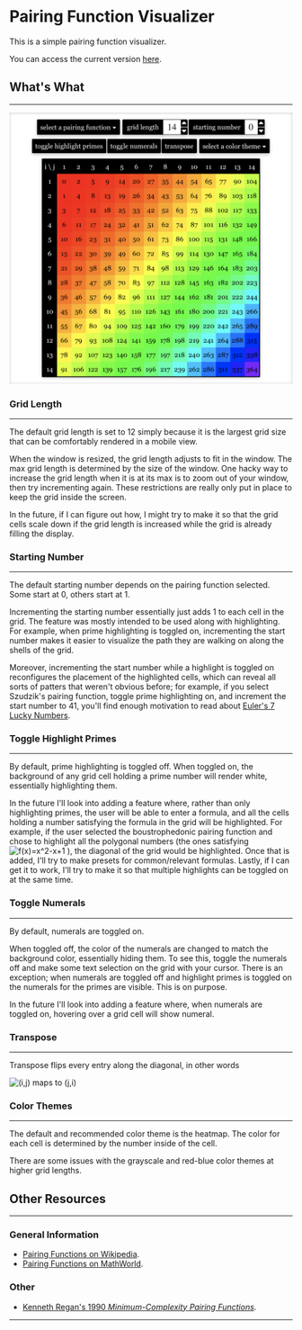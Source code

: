 # Pairing Function Visualizer

This is a simple pairing function visualizer. 

You can access the current version [here](https://www.nikasigua.com/pairing-function-visualizer/).

## What's What

---

![](src/images/display.png)

### Grid Length

---

The default grid length is set to 12 simply because it is the largest grid size
that can be comfortably rendered in a mobile view. 

When the window is resized, the grid length adjusts to fit in the window. The max grid length is determined by the
size of the window. One hacky way to increase the grid length when it is at its
max is to zoom out of your window, then try incrementing again. These restrictions are
really only put in place to keep the grid inside the screen. 

In the future,
if I can figure out how, I might try to make it so that the grid cells scale down if
the grid length is increased while the grid is already filling the display.

### Starting Number

---

The default starting number depends on the pairing function selected.
Some start at 0, others start at 1. 

Incrementing the starting number
essentially just adds 1 to each cell in the grid. The feature was mostly
intended to be used along with highlighting. For example, when prime highlighting
is toggled on, incrementing the start number makes it easier to visualize the path
they are walking on along the shells of the grid. 

Moreover, incrementing the start number while a highlight is toggled on reconfigures the placement of the highlighted
cells, which can reveal all sorts of patters that weren't obvious before; for
example, if you select Szudzik's pairing function, toggle prime highlighting on, and increment
the start number to 41, you'll find enough motivation to  read about
[Euler's 7 Lucky Numbers](https://en.wikipedia.org/wiki/Lucky_numbers_of_Euler).


### Toggle Highlight Primes

---

By default, prime highlighting is toggled off. When toggled on,
the background of any grid cell holding a prime number will render
white, essentially highlighting them. 

In the future I'll look into adding a feature where, rather than
only highlighting primes, the user will be able to enter a
formula, and all the cells holding a number satisfying the formula
in the grid will be highlighted. For example, if the user selected
the boustrophedonic pairing function and chose to highlight all the
polygonal numbers (the ones satisfying
![f(x)=x^2-x+1](https://latex.codecogs.com/svg.image?%5Ccolor%7Bwhite%7Df(x)%20=%20x%5E%7B2%7D-x&plus;1)
),
the diagonal of the grid would be highlighted. Once that is added, I'll try to
make presets for common/relevant formulas. Lastly, if I can get it to work,
I'll try to make it so that multiple highlights can be toggled on at
the same time.

### Toggle Numerals

---

By default, numerals are toggled on. 

When toggled off,
the color of the numerals are changed to match the background
color, essentially hiding them.
To see this, toggle the numerals
off and make some text selection on the grid with your cursor.
There is an exception; when numerals are toggled off and highlight
primes is toggled on the numerals for the primes are visible.
This is on purpose. 

In the future I'll look into adding a feature where, when numerals
are toggled on, hovering over a grid cell will show numeral.

### Transpose

---

Transpose flips every entry along the diagonal, in other words 

![(i,j) maps to (j,i)](https://latex.codecogs.com/svg.image?%5Ccolor%7Bwhite%7D%5Cbegin%7Bbmatrix%7Da%20&%20b%20%5C%5Cc%20&%20d%20%5C%5C%5Cend%7Bbmatrix%7D%5Cmapsto%20%5Cbegin%7Bbmatrix%7Da%20&%20c%20%5C%5Cb%20&%20d%20%5C%5C%5Cend%7Bbmatrix%7D%20)
### Color Themes

---

The default and recommended color theme is the heatmap. The color for each cell is
determined by the number inside of the cell.

There are some issues with the grayscale and red-blue color themes at higher grid lengths.

## Other Resources

---

### General Information

- [Pairing Functions on Wikipedia](https://en.wikipedia.org/wiki/Pairing_function).
- [Pairing Functions on MathWorld](https://mathworld.wolfram.com/PairingFunction.html).

### Other


- [Kenneth Regan's 1990 *Minimum-Complexity Pairing Functions*](https://pdf.sciencedirectassets.com/272574/1-s2.0-S0022000000X00979/1-s2.0-002200009290027G/main.pdf?X-Amz-Security-Token=IQoJb3JpZ2luX2VjELb%2F%2F%2F%2F%2F%2F%2F%2F%2F%2FwEaCXVzLWVhc3QtMSJIMEYCIQDugZG4me37ASratPYfAbx1O4VaNmJ0wQf6W%2B5HzG8%2BbwIhAIuhSONAeUBhjT5Aj5L7UWdnyeHh0Uhoqfo%2B7Chohr3FKvoDCB4QBBoMMDU5MDAzNTQ2ODY1Igx2fPWBfUKdATenPE8q1wPOykjDlGmyW%2BWZu7z8kWWl1jz6%2BooogInKWrKWbEtqpQCjj1n2Zv0Giu6twxVNd07PRiDcUjNupPyt8BtIeIs%2FE9gFcqS4efDsuQ98BraROVFw%2FawxNQbxCcA8Gc5k3R4vHA06dWDcE8OQ5duvTf4Z1iY%2FWl6gqtfkDmBfZ5ieqh0Xozj4fVAyUgIwQvli1qjUNzk2giYA8zkfVg5ngftKNLPPFRQPJ8qXWbsGV4r3xraz9atyH6hFPb5pag%2Ffj4zbeSinvzsF8KV8XXm21shPTzO2%2B%2FpXjSvtFCVnZd%2BOIU8zLhr8SAs0j6ABl%2FzFaQX6uCsywgEuObatvGhD5TJSodFltITdTlY%2FoyXgAKmBWnZhZq1ullycqEZkqzj9BPRbdBfO%2FRB%2BhWyRC8VmUR2FST32aRswrJUS1NZhLSk4UOfN6mJb4cjtMiupfSSwOpCe%2B3ut3e6Z266YlrqN464qA5fmMb3hFX7exXRiqu9fcFhUZTp6WalkwKN%2FCfhKgiktn4PPyNKBQb%2BXrew4syrna5OfSP4ozaXJ2bA0RiqIbwNZbAaGyX7biZJRYb37aTBvrT5SHqjmiFhma%2FLbSVJ4RAiT1GVxEyvkSXaE521GoLGbE4Tcp%2FswpLyuigY6pAE%2BRdzA1TDL17wx5pLX79LrInv4gf2xmzfDj%2FYZ7jNomhXpHf%2BQx73d12e3WDDCYbfZxO7E9oIouud9v6Bq2xYMpD4Pgf3mmxrcwUzH%2FbBPKOeGkEkIpzc9JpzbQiOmZCdDORez7uBXsxckt6yiZwcCx%2B8P6tncHf%2BaUrWuIEOAlDvi55kIFPw9kDIHuKe%2F7wtQAb2muJsVW0k9suSAqpHXGqvSrw%3D%3D&X-Amz-Algorithm=AWS4-HMAC-SHA256&X-Amz-Date=20210922T225501Z&X-Amz-SignedHeaders=host&X-Amz-Expires=300&X-Amz-Credential=ASIAQ3PHCVTYSEK3H3U6%2F20210922%2Fus-east-1%2Fs3%2Faws4_request&X-Amz-Signature=4355423fcb9a551eba1f6ff514f5f9a6e5a081abab4be3b2b7b93132e57978db&hash=dfb796236cac5c1e4dac302fb149fd56ddc7e4efcdd5fc715a8a15a0e0f96c6b&host=68042c943591013ac2b2430a89b270f6af2c76d8dfd086a07176afe7c76c2c61&pii=002200009290027G&tid=spdf-dae7b58d-7ec0-4158-9e5a-b02f5dafcb48&sid=4d6094352662364aa0289a000a293306f326gxrqa&type=client).
---

